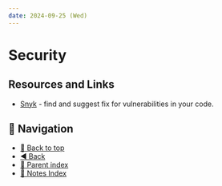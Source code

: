 ```yaml
---
date: 2024-09-25 (Wed)
---
```


# Security

## Resources and Links

- [Snyk](https://snyk.io/) - find and suggest fix for vulnerabilities in your
  code.

## 🧭 Navigation

- [🔼 Back to top](#security)
- [◀️ Back](../../index.md)
- [🔖 Parent index](../../index.md)
- [📑 Notes Index](../../index.md)
